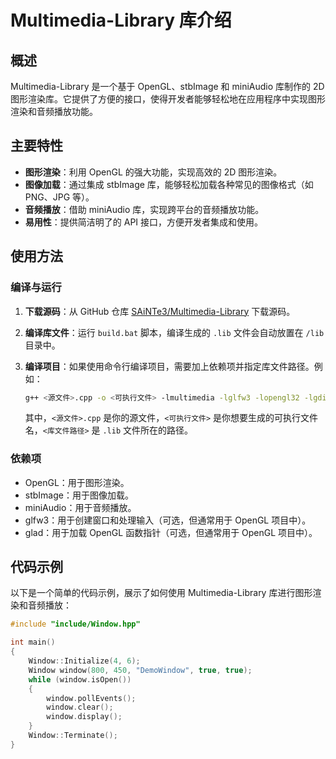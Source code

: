 # Multimedia-Library 库介绍

## 概述

Multimedia-Library 是一个基于 OpenGL、stbImage 和 miniAudio 库制作的 2D 图形渲染库。它提供了方便的接口，使得开发者能够轻松地在应用程序中实现图形渲染和音频播放功能。

## 主要特性

- **图形渲染**：利用 OpenGL 的强大功能，实现高效的 2D 图形渲染。
- **图像加载**：通过集成 stbImage 库，能够轻松加载各种常见的图像格式（如 PNG、JPG 等）。
- **音频播放**：借助 miniAudio 库，实现跨平台的音频播放功能。
- **易用性**：提供简洁明了的 API 接口，方便开发者集成和使用。

## 使用方法

### 编译与运行

1. **下载源码**：从 GitHub 仓库 [SAiNTe3/Multimedia-Library](https://github.com/SAiNTe3/Multimedia-Library) 下载源码。
2. **编译库文件**：运行 `build.bat` 脚本，编译生成的 `.lib` 文件会自动放置在 `/lib` 目录中。
3. **编译项目**：如果使用命令行编译项目，需要加上依赖项并指定库文件路径。例如：

   ```bash
   g++ <源文件>.cpp -o <可执行文件> -lmultimedia -lglfw3 -lopengl32 -lgdi32 -lglad -L<库文件路径>
   ```

   其中，`<源文件>.cpp` 是你的源文件，`<可执行文件>` 是你想要生成的可执行文件名，`<库文件路径>` 是 `.lib` 文件所在的路径。

### 依赖项

- OpenGL：用于图形渲染。
- stbImage：用于图像加载。
- miniAudio：用于音频播放。
- glfw3：用于创建窗口和处理输入（可选，但通常用于 OpenGL 项目中）。
- glad：用于加载 OpenGL 函数指针（可选，但通常用于 OpenGL 项目中）。

## 代码示例

以下是一个简单的代码示例，展示了如何使用 Multimedia-Library 库进行图形渲染和音频播放：

```cpp
#include "include/Window.hpp"

int main()
{
	Window::Initialize(4, 6);
	Window window(800, 450, "DemoWindow", true, true);
	while (window.isOpen())
	{
		window.pollEvents();
		window.clear();
		window.display();
	}
	Window::Terminate();
}
```